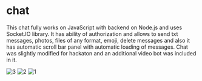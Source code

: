 # chat
This chat fully works on JavaScript with backend on Node.js and uses Socket.IO library. It has ability of authorization and allows to send txt messages, photos, files of any format, emoji, delete messages and also it has automatic scroll bar panel with automatic loading of messages. Chat was slightly modified for hackaton and an additional video bot was included in it. 

![3](https://user-images.githubusercontent.com/63071210/185795268-a7d3942a-efda-467e-bb85-a98a490063af.png)
![2](https://user-images.githubusercontent.com/63071210/185795269-8204a532-fcc5-4df4-bff3-1593fa305041.png)
![1](https://user-images.githubusercontent.com/63071210/185795271-213d0998-8da6-409e-acbd-3c7b74467fbb.png)
